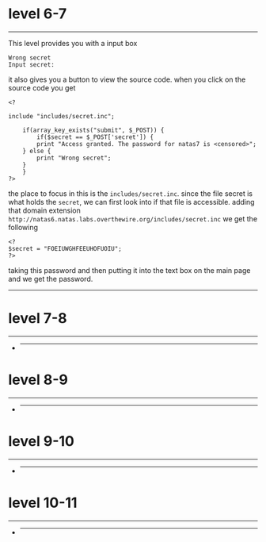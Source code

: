 # level 6-7

---

This level provides you with a input box

```
Wrong secret
Input secret:
```

it also gives you a button to view the source code. when you click on the source code you get

```
<?

include "includes/secret.inc";

    if(array_key_exists("submit", $_POST)) {
        if($secret == $_POST['secret']) {
        print "Access granted. The password for natas7 is <censored>";
    } else {
        print "Wrong secret";
    }
    }
?>
```

the place to focus in this is the `includes/secret.inc`. since the file secret is what holds the `secret`, we can first look into if that file is accessible. adding that domain extension `http://natas6.natas.labs.overthewire.org/includes/secret.inc` we get the following

```
<?
$secret = "FOEIUWGHFEEUHOFUOIU";
?>
```

taking this password and then putting it into the text box on the main page and we get the password.

---

# level 7-8

---

- ***

# level 8-9

---

- ***

# level 9-10

---

- ***

# level 10-11

---

- ***
